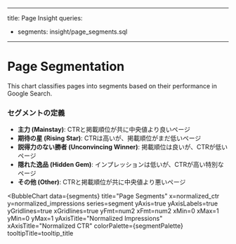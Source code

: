 <script>
    const segmentPalette = ['#1f77b4', '#ff7f0e', '#2ca02c', '#d62728', '#9467bd'];
</script>

---
title: Page Insight
queries:
  - segments: insight/page_segments.sql
---

# Page Segmentation

This chart classifies pages into segments based on their performance in Google Search.

### セグメントの定義

-   **主力 (Mainstay)**: CTRと掲載順位が共に中央値より良いページ
-   **期待の星 (Rising Star)**: CTRは高いが、掲載順位がまだ低いページ
-   **説得力のない勝者 (Unconvincing Winner)**: 掲載順位は良いが、CTRが低いページ
-   **隠れた逸品 (Hidden Gem)**: インプレッションは低いが、CTRが高い特別なページ
-   **その他 (Other)**: CTRと掲載順位が共に中央値より悪いページ


<BubbleChart
    data={segments}
    title="Page Segments"
    x=normalized_ctr
    y=normalized_impressions
    series=segment
    yAxis=true
    yAxisLabels=true
    yGridlines=true
    xGridlines=true
    yFmt=num2
    xFmt=num2
    xMin=0
    xMax=1
    yMin=0
    yMax=1
    yAxisTitle="Normalized Impressions"
    xAxisTitle="Normalized CTR"
    colorPalette={segmentPalette}
    tooltipTitle=tooltip_title
>
</BubbleChart>

<!--
    Note on tooltip:
    The tooltip title is set to a custom column combining page_title and position.
    The tooltip body will show the values for x and y by default.
    The raw values for ctr, impressions, and clicks are available in the dataset.
-->
